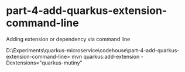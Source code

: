 # part-4-add-quarkus-extension-command-line

Adding extension or dependency via command line 

D:\Experiments\quarkus-microservice\codehouse\part-4-add-quarkus-extension-command-line> mvn quarkus:add-extension -Dextensions="quarkus-mutiny"